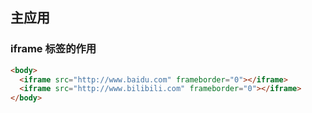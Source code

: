 ## 主应用


### iframe 标签的作用

```html
<body>
  <iframe src="http://www.baidu.com" frameborder="0"></iframe>
  <iframe src="http://www.bilibili.com" frameborder="0"></iframe>
</body>

```
